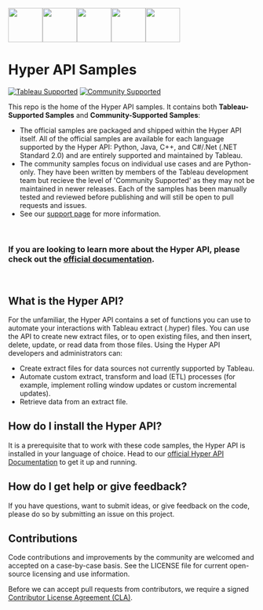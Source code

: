 <img src="https://cdns.tblsft.com/sites/default/files/blog/hyper_logo_1.jpg" width="70" height="70"><img src="https://cdns.tblsft.com/sites/default/files/blog/hyper_logo_1.jpg" width="70" height="70"><img src="https://cdns.tblsft.com/sites/default/files/blog/hyper_logo_1.jpg" width="70" height="70"><img src="https://cdns.tblsft.com/sites/default/files/blog/hyper_logo_1.jpg" width="70" height="70"><img src="https://cdns.tblsft.com/sites/default/files/blog/hyper_logo_1.jpg" width="70" height="70">


# Hyper API Samples
[![Tableau Supported](https://img.shields.io/badge/Support%20Level-Tableau%20Supported-53bd92.svg)](https://www.tableau.com/support-levels-it-and-developer-tools) 
[![Community Supported](https://img.shields.io/badge/Support%20Level-Community%20Supported-457387.svg)](https://www.tableau.com/support-levels-it-and-developer-tools)

This repo is the home of the Hyper API samples. It contains both __Tableau-Supported Samples__ and __Community-Supported Samples__:
-  The official samples are packaged and shipped within the Hyper API itself. All of the official samples are available for each language supported by the Hyper API: Python, Java, C++, and C#/.Net (.NET Standard 2.0) and are entirely supported and maintained by Tableau.
- The community samples focus on individual use cases and are Python-only. They have been written by members of the Tableau development team but recieve the level of 'Community Supported' as they may not be maintained in newer releases. Each of the samples has been manually tested and reviewed before publishing and will still be open to pull requests and issues.
- See our [support page](https://www.tableau.com/support/itsupport) for more information.

<br  />

### __If you are looking to learn more about the Hyper API, please check out the [official documentation](https://help.tableau.com/current/api/hyper_api/en-us/index.html).__ ### 

<br  />

## What is the Hyper API?
For the unfamiliar, the Hyper API contains a set of functions you can use to automate your interactions with Tableau extract (.hyper) files. You can use the API to create new extract files, or to open existing files, and then insert, delete, update, or read data from those files. Using the Hyper API developers and administrators can:
* Create extract files for data sources not currently supported by Tableau.
* Automate custom extract, transform and load (ETL) processes (for example, implement rolling window updates or custom incremental updates).
* Retrieve data from an extract file.



## How do I install the Hyper API?
It is a prerequisite that to work with these code samples, the Hyper API is installed in your language of choice. Head to our [official Hyper API Documentation](https://help.tableau.com/current/api/hyper_api/en-us/docs/hyper_api_installing.html) to get it up and running.



## How do I get help or give feedback?
If you have questions, want to submit ideas, or give feedback on the code, please do so by submitting an issue on this project.



## Contributions
Code contributions and improvements by the community are welcomed and accepted on a case-by-case basis. See the LICENSE file for current open-source licensing and use information.

Before we can accept pull requests from contributors, we require a signed [Contributor License Agreement (CLA)](https://tableau.github.io/contributing.html).
